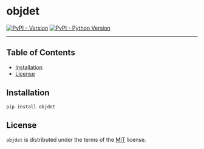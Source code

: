 # objdet

[![PyPI - Version](https://img.shields.io/pypi/v/objdet.svg)](https://pypi.org/project/objdet)
[![PyPI - Python Version](https://img.shields.io/pypi/pyversions/objdet.svg)](https://pypi.org/project/objdet)

-----

## Table of Contents

- [Installation](#installation)
- [License](#license)

## Installation

```console
pip install objdet
```

## License

`objdet` is distributed under the terms of the [MIT](https://spdx.org/licenses/MIT.html) license.
